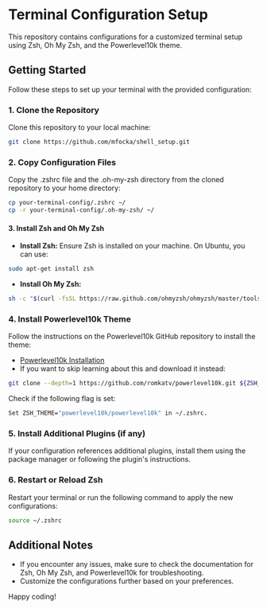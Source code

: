 # Terminal Configuration Setup

This repository contains configurations for a customized terminal setup using Zsh, Oh My Zsh, and the Powerlevel10k theme.

## Getting Started

Follow these steps to set up your terminal with the provided configuration:

### 1. Clone the Repository

Clone this repository to your local machine:

```bash
git clone https://github.com/mfocka/shell_setup.git
```

### 2. Copy Configuration Files
Copy the .zshrc file and the .oh-my-zsh directory from the cloned repository to your home directory:

```bash
cp your-terminal-config/.zshrc ~/
cp -r your-terminal-config/.oh-my-zsh/ ~/
```

#### 3. Install Zsh and Oh My Zsh

- **Install Zsh:** Ensure Zsh is installed on your machine. On Ubuntu, you can use:

```bash
sudo apt-get install zsh
```

- **Install Oh My Zsh:**

```bash
sh -c "$(curl -fsSL https://raw.github.com/ohmyzsh/ohmyzsh/master/tools/install.sh)"
```

### 4. Install Powerlevel10k Theme
Follow the instructions on the Powerlevel10k GitHub repository to install the theme:

- [Powerlevel10k Installation](https://github.com/romkatv/powerlevel10k#oh-my-zsh)
- If you want to skip learning about this and download it instead:
```bash
git clone --depth=1 https://github.com/romkatv/powerlevel10k.git ${ZSH_CUSTOM:-$HOME/.oh-my-zsh/custom}/themes/powerlevel10k
```
Check if the following flag is set:
```bash
Set ZSH_THEME="powerlevel10k/powerlevel10k" in ~/.zshrc.
```

### 5. Install Additional Plugins (if any)

If your configuration references additional plugins, install them using the package manager or following the plugin's instructions.

### 6. Restart or Reload Zsh
Restart your terminal or run the following command to apply the new configurations:

```bash
source ~/.zshrc
```

## Additional Notes
- If you encounter any issues, make sure to check the documentation for Zsh, Oh My Zsh, and Powerlevel10k for troubleshooting.
- Customize the configurations further based on your preferences.
  
Happy coding!
